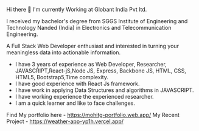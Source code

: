 Hi there 👋
I'm currently Working at Globant India Pvt ltd.

I received my bachelor's degree from SGGS Institute of Engineering and Technology Nanded (India) in Electronics and Telecommunication Engineering.

A Full Stack Web Developer enthusiast and interested in turning your meaningless data into actionable information.

- I have 3 years of experience as Web Developer, Researcher, JAVASCRIPT,React-jS,Node JS, Express, Backbone JS, HTML, CSS, HTML5, Bootstrap5,Time complexity.
- I have good experience with React Js framework.
- I have work in applying Data Structures and algorithms in JAVASCRIPT.
- I have working experience the experienced researcher.
- I am a quick learner and like to face challenges.

Find My portfolio here - https://mohitg-portfolio.web.app/
My Recent Project - https://weather-app-yp1h.vercel.app/
